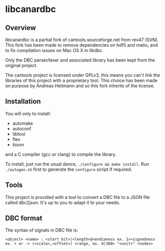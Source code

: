 libcanardbc
===========

Overview
--------

libcanardbc is a partial fork of cantools.sourceforge.net from rev47 (SVN).
This fork has been made to remove dependencies on hdf5 and matio, and to
fix compilation issues on Mac OS X in libdbc.

Only the DBC parser/lexer and associated library has been kept from the
original project.

The cantools project is licensed under GPLv3, this means you can't link
the libraries of this project with a proprietary tool. This choice has been
made on purpose by Andreas Heitmann and so this fork inherits of the license.


Installation
------------

You will only to install:
- automake
- autoconf
- libtool
- flex
- bison

and a C compiler (gcc or clang) to compile the library.

To install, just run the usual dance, `./configure && make install`. Run
`./autogen.sh` first to generate the `configure` script if required.


Tools
-----

This project is provided with a tool to convert a DBC file to a JSON file called
dbc2json. It's up to you to adapt it to your needs.


DBC format
----------

The syntax of signals in DBC file is:

```
<object> <name> : <start bit>|<length>@<endianess ex. 1><signedness ex. + or -> (<scale>,<offset>) <range, ex. 0|360> "<unit>" <nodes>
```

